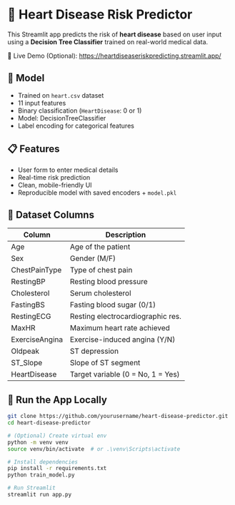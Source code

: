 # 💓 Heart Disease Risk Predictor

This Streamlit app predicts the risk of **heart disease** based on user input using a **Decision Tree Classifier** trained on real-world medical data.

🔗 Live Demo (Optional): https://heartdiseaseriskpredicting.streamlit.app/

## 🧠 Model

- Trained on `heart.csv` dataset
- 11 input features
- Binary classification (`HeartDisease`: 0 or 1)
- Model: DecisionTreeClassifier
- Label encoding for categorical features

## 📋 Features

- User form to enter medical details
- Real-time risk prediction
- Clean, mobile-friendly UI
- Reproducible model with saved encoders + `model.pkl`

## 📁 Dataset Columns

| Column            | Description                       |
|-------------------|-----------------------------------|
| Age               | Age of the patient                |
| Sex               | Gender (M/F)                      |
| ChestPainType     | Type of chest pain                |
| RestingBP         | Resting blood pressure            |
| Cholesterol       | Serum cholesterol                 |
| FastingBS         | Fasting blood sugar (0/1)         |
| RestingECG        | Resting electrocardiographic res. |
| MaxHR             | Maximum heart rate achieved       |
| ExerciseAngina    | Exercise-induced angina (Y/N)     |
| Oldpeak           | ST depression                     |
| ST_Slope          | Slope of ST segment               |
| HeartDisease      | Target variable (0 = No, 1 = Yes) |

## 🚀 Run the App Locally

```bash
git clone https://github.com/yourusername/heart-disease-predictor.git
cd heart-disease-predictor

# (Optional) Create virtual env
python -m venv venv
source venv/bin/activate  # or .\venv\Scripts\activate

# Install dependencies
pip install -r requirements.txt
python train_model.py

# Run Streamlit
streamlit run app.py

